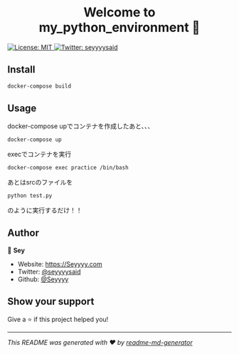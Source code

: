 <h1 align="center">Welcome to my_python_environment 👋</h1>
<p>
  <a href="#" target="_blank">
    <img alt="License: MIT" src="https://img.shields.io/badge/License-MIT-yellow.svg" />
  </a>
  <a href="https://twitter.com/seyyyysaid" target="_blank">
    <img alt="Twitter: seyyyysaid" src="https://img.shields.io/twitter/follow/seyyyysaid.svg?style=social" />
  </a>
</p>

## Install

```sh
docker-compose build
```

## Usage
docker-compose upでコンテナを作成したあと、、、
```sh
docker-compose up
```
execでコンテナを実行
```sh
docker-compose exec practice /bin/bash
```
あとはsrcのファイルを
```sh
python test.py
```
のように実行するだけ！！

## Author

👤 **Sey**

* Website: https://Seyyyy.com
* Twitter: [@seyyyysaid](https://twitter.com/seyyyysaid)
* Github: [@Seyyyy](https://github.com/Seyyyy)

## Show your support

Give a ⭐️ if this project helped you!

***
_This README was generated with ❤️ by [readme-md-generator](https://github.com/kefranabg/readme-md-generator)_
